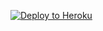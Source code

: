 
<p><a href="https://dashboard.heroku.com/new?template=https://github.com/heressdss/xray-her"> <img src="https://www.herokucdn.com/deploy/button.svg" alt="Deploy to Heroku" /></a></p>
